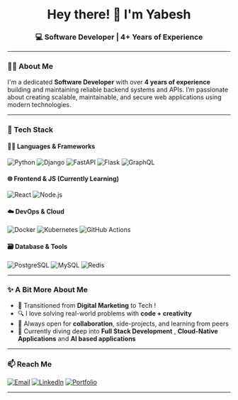 <h1 align="center">Hey there! 👋 I'm Yabesh</h1>
<h3 align="center">💻 Software Developer | 4+ Years of Experience</h3>

---

### 👨‍💻 About Me

I'm a dedicated **Software Developer** with over **4 years of experience** building and maintaining reliable backend systems and APIs. I’m passionate about creating scalable, maintainable, and secure web applications using modern technologies.

---

### 🚀 Tech Stack

#### 👨‍💻 Languages & Frameworks
![Python](https://img.shields.io/badge/-Python-3776AB?style=flat&logo=python&logoColor=white)
![Django](https://img.shields.io/badge/-Django-092E20?style=flat&logo=django&logoColor=white)
![FastAPI](https://img.shields.io/badge/-FastAPI-009688?style=flat&logo=fastapi&logoColor=white)
![Flask](https://img.shields.io/badge/-Flask-black?style=flat&logo=flask)
![GraphQL](https://img.shields.io/badge/-GraphQL-E10098?style=flat&logo=graphql&logoColor=white)

#### 🌐 Frontend & JS (Currently Learning)
![React](https://img.shields.io/badge/-React-61DAFB?style=flat&logo=react&logoColor=black)
![Node.js](https://img.shields.io/badge/-Node.js-339933?style=flat&logo=node.js&logoColor=white)

#### ☁️ DevOps & Cloud
![Docker](https://img.shields.io/badge/-Docker-2496ED?style=flat&logo=docker&logoColor=white)
![Kubernetes](https://img.shields.io/badge/-Kubernetes-326CE5?style=flat&logo=kubernetes&logoColor=white)
![GitHub Actions](https://img.shields.io/badge/-GitHub%20Actions-2088FF?style=flat&logo=github-actions&logoColor=white)

#### 🗃️ Database & Tools
![PostgreSQL](https://img.shields.io/badge/-PostgreSQL-4169E1?style=flat&logo=postgresql&logoColor=white)
![MySQL](https://img.shields.io/badge/-MySQL-4479A1?style=flat&logo=mysql&logoColor=white)
![Redis](https://img.shields.io/badge/-Redis-DC382D?style=flat&logo=redis&logoColor=white)

---

### ✨ A Bit More About Me

- 🔁 Transitioned from **Digital Marketing** to Tech !
- 🔍 I love solving real-world problems with **code + creativity**
- 🤝 Always open for **collaboration**, side-projects, and learning from peers
- 🌱 Currently diving deep into **Full Stack Development** , **Cloud-Native Applications** and **AI based applications**

---

### 📫 Reach Me

[![Email](https://img.shields.io/badge/-samyabeshv@gmail.com-D14836?style=flat&logo=gmail&logoColor=white)](mailto:samyabeshv@gmail.com)
[![LinkedIn](https://img.shields.io/badge/-LinkedIn-blue?style=flat&logo=linkedin&logoColor=white)](https://www.linkedin.com/in/yabeshsamuvel/)
[![Portfolio](https://img.shields.io/badge/-Portfolio-red?style=flat&logo=appveyor&logoColor=white)](https://yabesh.vercel.app/)

---

